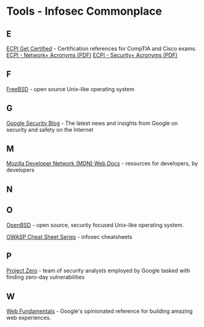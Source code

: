 # Tools - Infosec Commonplace

## E

[ECPI Get Certified](https://getcertified.ecpi.edu/) - Certification references for CompTIA and Cisco exams.
[ECPI - Network+ Acronyms (PDF)](https://getcertified.ecpi.edu/wp-content/uploads/2018/03/CompTIA-NetworkPlus-Objectives-Acronyms.pdf)
[ECPI - Security+ Acronyms (PDF)](https://getcertified.ecpi.edu/wp-content/uploads/2021/06/CompTIA-SecurityPlus601-Acronyms.pdf)

## F

[FreeBSD](https://www.freebsd.org/) - open source Unix-like operating system

## G

[Google Security Blog](https://security.googleblog.com/) - The latest news and insights from Google on security and safety on the Internet


## M

[Mozilla Developer Network (MDN) Web Docs](https://developer.mozilla.org/en-US/) - resources for developers, by developers

## N

## O

[OpenBSD](https://www.openbsd.org/) - open source, security focused Unix-like operating system.

[OWASP Cheat Sheet Series](https://cheatsheetseries.owasp.org/Glossary.html) - infosec cheatsheets

## P

[Project Zero](https://googleprojectzero.blogspot.com/) - team of security analysts employed by Google tasked with finding zero-day vulnerabilities

## W

[Web Fundamentals](https://developers.google.com/web/fundamentals) - Google's opinionated reference for building amazing web experiences.
